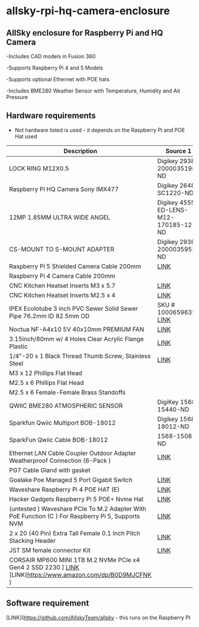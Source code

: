 # allsky-rpi-hq-camera-enclosure

## AllSky enclosure for Raspberry Pi and HQ Camera 
-Includes CAD models in Fusion 360<br>

-Supports Raspberry Pi 4 and 5 Models<br>

-Supports optional Ethernet with POE hats<br>

-Includes BME280 Weather Sensor with Temperature, Humidity and Ait Pressure<br>


## Hardware requirements
- Not hardware listed is used - it depends on the Raspberry Pi and POE Hat used

| Description | Source 1 | Source 2|
|---------|----------|--------------------|
| LOCK RING M12X0.5| Digikey 2938-2000035198-ND | Basler Inc. 2000035198 |
| Raspberry Pi HQ Camera Sony IMX477 | Digikey  2648-SC1220-ND | [LINK](https://www.raspberrypi.com/products/raspberry-pi-high-quality-camera/ ) | 
| 12MP 1.85MM ULTRA WIDE ANGEL | Digikey 4555-ED-LENS-M12-170185-12-ND | EDATEC ED-LENS-M12-170185-12 |
| CS-MOUNT TO S-MOUNT ADAPTER | Digikey 2938-2000035953-ND | Basler Inc.  2000035953 |
| Raspberry Pi 5 Shielded Camera Cable 200mm | [LINK](https://www.raspberrypi.com/products/camera-cable/ ) | |
| Raspberry Pi 4 Camera Cable 200mm | | |
| CNC Kitchen Heatset Inserts M3 x 5.7 | [LINK](https://cnckitchen.store/products/heat-set-insert-m3-x-5-7-100-pieces ) | |
| CNC Kitchen Heatset Inserts M2.5 x 4 | [LINK](https://cnckitchen.store/products/gewindeeinsatz-threaded-insert-m2-5-standard-100-stk-pcs ) | |
| IPEX Ecolotube 3 inch PVC Sewer Solid Sewer Pipe 76.2mm ID 82.5mm OD | SKU # 1000659635  [LINK](https://www.homedepot.ca/product/ipex-ecolotube-3-inch-x-10-feet-pvc-sewer-solid-sewer-pipe/1000659635 ) | |
| Noctua NF-A4x10 5V 40x10mm PREMIUM FAN | [LINK](https://noctua.at/en/products/fan/nf-a4x10-5v ) | |
| 3.15inch/80mm w/ 4 Holes Clear Acrylic Flange Plastic | [LINK](https://www.amazon.ca/dp/B07L6FBMXF ) | [LINK](https://www.amazon.com/dp/B07L6FBMXF ) |
| 1/4"-20 x 1 Black Thread Thumb Screw, Stainless Steel | [LINK](https://www.amazon.ca/dp/B0DC5Y3KLQ ) | [LINK](https://www.amazon.com/dp/B0DC5Y3KLQ ) |
| M3 x 12 Phillips Flat Head | | |
| M2.5 x 6 Phillips Flat Head | | |
| M2.5 x 6 Female-Female Brass Standoffs | | |
|QWIIC BME280 ATMOSPHERIC SENSOR| DigiKey 1568-15440-ND | SparkFun 15440|
| Sparkfun Qwiic Multiport BOB-18012 | Digikey 1568-18012-ND | Sparkfun BOB-18012 | 
| SparkFun Qwiic Cable BOB-18012 | 1568-15081-ND | Sparkfun BOB-18012 | 
| Ethernet LAN Cable Coupler Outdoor Adapter Weatherproof Connection (6-Pack ) | [LINK](https://www.amazon.ca/dp/B08GPB8M6B ) | [LINK](https://www.amazon.com/dp/B08GPB8M6B ) |
| PG7 Cable Gland  with gasket | | |
| Goalake Poe Managed 5 Port Gigabit Switch | [LINK](https://www.amazon.ca/dp/B0D2X4M1R7 ) | [LINK](https://www.amazon.com/dp/B0D2X4M1R7 ) |
| Waveshare Raspberry Pi 4 POE HAT (E) | [LINK](https://www.amazon.ca/dp/B0BKK6FXRJ ) | [LINK](https://www.amazon.com/dp/B0BKK6FXRJ ) |
| Hacker Gadgets Raspberry Pi 5 POE+ Nvme Hat | [LINK](https://hackergadgets.com/products/nvme-and-poe-hat-for-raspberry-pi-5 ) | |
| (untested ) Waveshare PCIe To M.2 Adapter With PoE Function (C ) For Raspberry Pi 5, Supports NVM | [LINK](https://www.waveshare.com/poe-m.2-hat-plus-c.htm ) | |
| 2 x 20 (40 Pin) Extra Tall Female 0.1 Inch Pitch Stacking Header | [LINK]( https://www.amazon.ca/Female-Stacking-Header-Compatible-Raspberry/dp/B084Q4W1PW ) | [LINK]( https://www.amazon.com/Female-Stacking-Header-Compatible-Raspberry/dp/B084Q4W1PW ) |
| JST SM female connector Kit | [LINK]( https://www.amazon.ca/dp/B07BGV7H7V ) | [LINK]( https://www.amazon.com/dp/B07BGV7H7V ) | ( OPTIONAL ) Micro Molex Crimper: Compatible with D-Sub, JST, JAE Connectors, 32-20AWG | [LINK] ( https://www.amazon.ca/dp/B082X45D7T?ref_=ppx_hzsearch_conn_dt_b_fed_asin ) | [LINK]( https://www.amazon.ca/dp/B082X45D7T?ref_=ppx_hzsearch_conn_dt_b_fed_asin ) |
| CORSAIR MP600 MINI 1TB M.2 NVMe PCIe x4 Gen4 2 SSD 2230 ] [LINK]( https://www.amazon.ca/dp/B0D9MJCFNK ) [LINK\(https://www.amazon.com/dp/B0D9MJCFNK ) |

## Software requirement
[LINK](https://github.com/AllskyTeam/allsky - this runs on the Raspberry PI<br>
